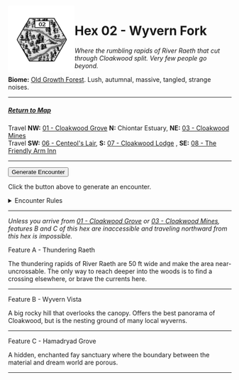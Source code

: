 <img align="left" width=150px src="/images/Hexes/hex02.png">
<h1>Hex 02 - Wyvern Fork</h1>

*Where the rumbling rapids of River Raeth that cut through Cloakwood split. Very few people go beyond.*

**Biome:** <u>Old Growth Forest</u>. Lush, autumnal, massive, tangled, strange noises.

---

##### [Return to Map](https://saltygoo.github.io/2024/12/31/BGHex/)
Travel **NW:** [01 - Cloakwood Grove](/pages/BaldurHex/01-CloakwoodGrove) **N:** Chiontar Estuary, **NE:** [03 - Cloakwood Mines](/pages/BaldurHex/03-CloakwoodMines/) <br>
Travel **SW:** [06 - Centeol's Lair](/pages/BaldurHex/06-CenteolsLair), **S:** [07 - Cloakwood Lodge](/pages/BaldurHex/07-CloakwoodLodge/) , **SE:** [08 - The Friendly Arm Inn](/pages/BaldurHex/08-FriendlyArm)

 ---
 
<button id="generateText" >Generate Encounter</button> <br>

<span class="grey" id="result" style="height: 75px;"> Click the button above to generate an encounter. </span>

<details markdown="1">
<summary>Encounter Rules</summary>
Generate an encounter the first time the party goes to one of this hex's features and every 12 hours. Encounters can happen on the way to the location or at the destination. If an encounter would happen while the party rests, good survival skills while setting up camp make the encounter happen after the full rest is completed. Search the [Baldur's Gate Wiki](https://baldursgate.fandom.com/wiki/Baldur%27s_Gate_Wiki) for information on named NPC. Do not hesitate to replace any named NPC by one the players have already met from time to time! It makes for a better story.
</details>

 ---

*Unless you arrive from [01 - Cloakwood Grove](/pages/BaldurHex/01-CloakwoodGrove) or [03 - Cloakwood Mines](/pages/BaldurHex/03-CloakwoodMines/), features B and C of this hex are inaccessible and traveling northward from this hex is impossible.*

<span class="blacktitle"> Feature A - Thundering Raeth </span>

The thundering rapids of River Raeth are 50 ft wide and make the area near-uncrossable. The only way to reach deeper into the woods is to find a crossing elsewhere, or brave the currents here.

---

<span class="blacktitle"> Feature B - Wyvern Vista </span>

A big rocky hill that overlooks the canopy. Offers the best panorama of Cloakwood, but is the nesting ground of many local wyverns.

---

<span class="blacktitle"> Feature C - Hamadryad Grove </span>

A hidden, enchanted fay sanctuary where the boundary between the material and dream world are porous.

---

<script>
    const climate1 = "Old Growth";
    const climate2 = "Old Growth";
</script>
<script src="/scripts/BGencounter.js"></script>
